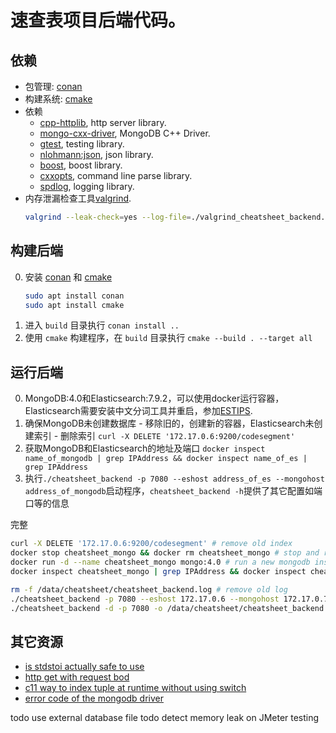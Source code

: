 # 速查表项目后端代码。

## 依赖

- 包管理: [conan](https://conan.io/)
- 构建系统: [cmake](https://cmake.org/)
- 依赖
  - [cpp-httplib](https://github.com/yhirose/cpp-httplib/), http server library.
  - [mongo-cxx-driver](https://docs.mongodb.com/drivers/cxx/), MongoDB C++ Driver.
  - [gtest](https://github.com/google/googletest), testing library.
  - [nlohmann:json](https://github.com/nlohmann/json), json library.
  - [boost](https://boost.org/), boost library.
  - [cxxopts](https://github.com/jarro2783/cxxopts), command line parse library.
  - [spdlog](https://github.com/gabime/spdlog), logging library.
- 内存泄漏检查工具[valgrind](https://www.valgrind.org/).
  ```sh
  valgrind --leak-check=yes --log-file=./valgrind_cheatsheet_backend.log ./cheatsheet_backend -p 7080 --eshost 172.17.0.6 --mongohost 172.17.0.7
  ```

## 构建后端

0. 安装 [conan](https://conan.io/) 和 [cmake](https://cmake.org/)
   ```sh
   sudo apt install conan
   sudo apt install cmake
   ```
1. 进入 `build` 目录执行 `conan install ..`
2. 使用 `cmake` 构建程序，在 `build` 目录执行 `cmake --build . --target all`

## 运行后端

0. MongoDB:4.0和Elasticsearch:7.9.2，可以使用docker运行容器，Elasticsearch需要安装中文分词工具并重启，参加[ESTIPS](../ESTIPS.MD).
1. 确保MongoDB未创建数据库 - 移除旧的，创建新的容器，Elasticsearch未创建索引 - 删除索引 `curl -X DELETE '172.17.0.6:9200/codesegment'`
2. 获取MongoDB和Elasticsearch的地址及端口 `docker inspect name_of_mongodb | grep IPAddress && docker inspect name_of_es | grep IPAddress`
3. 执行`./cheatsheet_backend -p 7080 --eshost address_of_es --mongohost address_of_mongodb`启动程序，`cheatsheet_backend -h`提供了其它配置如端口等的信息

完整
```sh
curl -X DELETE '172.17.0.6:9200/codesegment' # remove old index
docker stop cheatsheet_mongo && docker rm cheatsheet_mongo # stop and remove
docker run -d --name cheatsheet_mongo mongo:4.0 # run a new mongodb instance
docker inspect cheatsheet_mongo | grep IPAddress && docker inspect cheatsheet_es | grep IPAddress # get ip address

rm -f /data/cheatsheet/cheatsheet_backend.log # remove old log
./cheatsheet_backend -p 7080 --eshost 172.17.0.6 --mongohost 172.17.0.7 # or
./cheatsheet_backend -d -p 7080 -o /data/cheatsheet/cheatsheet_backend.log --eshost 172.17.0.6 --mongohost 172.17.0.7 # as daemon
```

## 其它资源

- [is stdstoi actually safe to use](https://stackoverflow.com/questions/11598990/is-stdstoi-actually-safe-to-use)
- [http get with request bod](https://stackoverflow.com/questions/978061/http-get-with-request-body)
- [c11 way to index tuple at runtime without using switch](https://stackoverflow.com/questions/28997271/c11-way-to-index-tuple-at-runtime-without-using-switch)
- [error code of the mongodb driver](https://github.com/mongodb/mongo-c-driver/blob/master/src/libmongoc/src/mongoc/mongoc-error.h)

todo use external database file
todo detect memory leak on JMeter testing